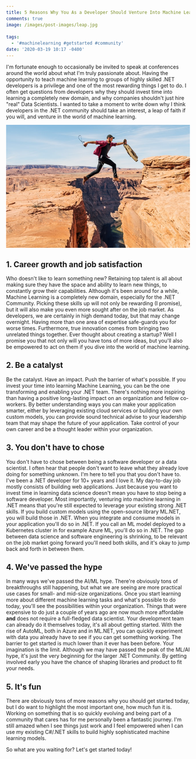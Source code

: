 ```yaml
---
title: 5 Reasons Why You As a Developer Should Venture Into Machine Learning Today
comments: true
image: /images/post-images/leap.jpg

tags:
  - '#machinelearning #getstarted #community'
date: '2020-03-19 10:17 -0400'
---
```

I'm fortunate enough to occasionally be invited to speak at conferences around the world about what I'm truly passionate about. Having the opportunity to teach machine learning to groups of highly skilled .NET developers is a privilege and one of the most rewarding things I get to do. I often get questions from developers why they should invest time into learning a completely new domain, and why companies shouldn't just hire "real" Data Scientists. I wanted to take a moment to write down why I think developers in the .NET community should take an interest, a leap of faith if you will, and venture in the world of machine learning.

![](/images/post-images/leap.jpg)

## 1. Career growth and job satisfaction

Who doesn't like to learn something new? Retaining top talent is all about making sure they have the space and ability to learn new things, to constantly grow their capabilities. Although it's been around for a while, Machine Learning is a completely new domain, especially for the .NET Community. Picking these skills up will not only be rewarding (I promise), but it will also make you even more sought after on the job market. As developers, we are certainly in high demand today, but that may change overnight. Having more than one area of expertise safe-guards you for worse times. Furthermore, true innovation comes from bringing two unrelated things together. Ever thought about creating a startup? Well I promise you that not only will you have tons of more ideas, but you'll also be empowered to act on them if you dive into the world of machine learning.

## 2. Be a catalyst

Be the catalyst. Have an impact. Push the barrier of what's possible. If you invest your time into learning Machine Learning, you can be the one transforming and enabling your .NET team. There's nothing more inspiring than having a positive long-lasting impact on an organization and fellow co-workers. By better understanding ways you can make your application smarter, either by leveraging existing cloud services or building your own custom models, you can provide sound technical advise to your leadership team that may shape the future of your application. Take control of your own career and be a thought leader within your organization.

## 3. You don't have to chose

You don't have to chose between being a software developer or a data scientist. I often hear that people don't want to leave what they already love doing for something unknown. I'm here to tell you that you don't have to. I've been a .NET developer for 10+ years and I love it. My day-to-day job mostly consists of building web applications. Just because you want to invest time in learning data science doesn't mean you have to stop being a software developer.  Most importantly, venturing into machine learning in .NET means that you're still expected to leverage your existing strong .NET skills. If you build custom models using the open-source library ML.NET, you will build those in .NET. When you integrate and consume models in your application you'll do so in .NET. If you call an ML model deployed to a Kubernetes cluster in for example Azure ML, you'll do so in .NET. The gap between data science and software engineering is shrinking, to be relevant on the job market going forward you'll need both skills, and it's okay to jump back and forth in between them.

## 4. We've passed the hype

In many ways we've passed the AI/ML hype. There're obviously tons of breakthroughs still happening, but what we are seeing are more practical use cases for small- and mid-size organizations. Once you start learning more about different machine learning tasks and what's possible to do today, you'll see the possibilities within your organization. Things that were expensive to do just a couple of years ago are now much more affordable **and** does not require a full-fledged data scientist. Your development team can already do it themselves today, it's all about getting started.  With the rise of AutoML, both in Azure and in ML.NET, you can quickly experiment with data you already have to see if you can get something working. The barrier to get started is much lower than it ever has been before. Your imagination is the limit. Although we may have passed the peak of the ML/AI hype, it's just the very beginning for the larger .NET Community. By getting involved early you have the chance of shaping libraries and product to fit your needs.

## 5. It's fun

There are obviously tons of more reasons why you should get started today, but I do want to highlight the most important one, how much fun it is. Working on something that is so quickly evolving and being part of a community that cares has for me personally been a fantastic journey. I'm still amazed when I see things just work and I feel empowered when I can use my existing C#/.NET skills to build highly sophisticated machine learning models.

So what are you waiting for? Let's get started today!